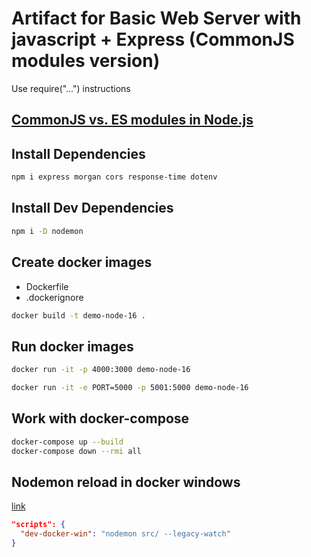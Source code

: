 # Artifact for Basic Web Server with javascript + Express (CommonJS modules version)

Use require("...") instructions

## [CommonJS vs. ES modules in Node.js](https://blog.logrocket.com/commonjs-vs-es-modules-node-js/)

## Install Dependencies

```bash
npm i express morgan cors response-time dotenv
```

## Install Dev Dependencies

```bash
npm i -D nodemon
```

## Create docker images

- Dockerfile
- .dockerignore

```bash
docker build -t demo-node-16 .
```

## Run docker images

```bash
docker run -it -p 4000:3000 demo-node-16
```

```bash
docker run -it -e PORT=5000 -p 5001:5000 demo-node-16
```

## Work with docker-compose

```bash
docker-compose up --build
docker-compose down --rmi all
```

## Nodemon reload in docker windows

[link](https://errorsfixing.com/nodemon-doesnt-restart-in-windows-docker-environment/)

```json
"scripts": {
  "dev-docker-win": "nodemon src/ --legacy-watch"
}
```
